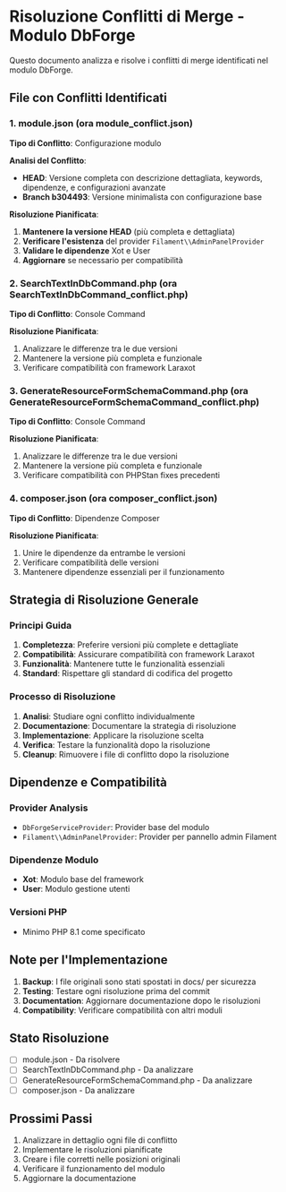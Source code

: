 # Risoluzione Conflitti di Merge - Modulo DbForge

Questo documento analizza e risolve i conflitti di merge identificati nel modulo DbForge.

## File con Conflitti Identificati

### 1. module.json (ora module_conflict.json)

**Tipo di Conflitto**: Configurazione modulo

**Analisi del Conflitto**:
- **HEAD**: Versione completa con descrizione dettagliata, keywords, dipendenze, e configurazioni avanzate
- **Branch b304493**: Versione minimalista con configurazione base


**Risoluzione Pianificata**:
1. **Mantenere la versione HEAD** (più completa e dettagliata)
2. **Verificare l'esistenza** del provider `Filament\\AdminPanelProvider`
3. **Validare le dipendenze** Xot e User
4. **Aggiornare** se necessario per compatibilità

### 2. SearchTextInDbCommand.php (ora SearchTextInDbCommand_conflict.php)

**Tipo di Conflitto**: Console Command

**Risoluzione Pianificata**:
1. Analizzare le differenze tra le due versioni
2. Mantenere la versione più completa e funzionale
3. Verificare compatibilità con framework Laraxot

### 3. GenerateResourceFormSchemaCommand.php (ora GenerateResourceFormSchemaCommand_conflict.php)

**Tipo di Conflitto**: Console Command

**Risoluzione Pianificata**:
1. Analizzare le differenze tra le due versioni
2. Mantenere la versione più completa e funzionale
3. Verificare compatibilità con PHPStan fixes precedenti

### 4. composer.json (ora composer_conflict.json)

**Tipo di Conflitto**: Dipendenze Composer

**Risoluzione Pianificata**:
1. Unire le dipendenze da entrambe le versioni
2. Verificare compatibilità delle versioni
3. Mantenere dipendenze essenziali per il funzionamento

## Strategia di Risoluzione Generale

### Principi Guida
1. **Completezza**: Preferire versioni più complete e dettagliate
2. **Compatibilità**: Assicurare compatibilità con framework Laraxot
3. **Funzionalità**: Mantenere tutte le funzionalità essenziali
4. **Standard**: Rispettare gli standard di codifica del progetto

### Processo di Risoluzione
1. **Analisi**: Studiare ogni conflitto individualmente
2. **Documentazione**: Documentare la strategia di risoluzione
3. **Implementazione**: Applicare la risoluzione scelta
4. **Verifica**: Testare la funzionalità dopo la risoluzione
5. **Cleanup**: Rimuovere i file di conflitto dopo la risoluzione

## Dipendenze e Compatibilità

### Provider Analysis
- `DbForgeServiceProvider`: Provider base del modulo
- `Filament\\AdminPanelProvider`: Provider per pannello admin Filament

### Dipendenze Modulo
- **Xot**: Modulo base del framework
- **User**: Modulo gestione utenti

### Versioni PHP
- Minimo PHP 8.1 come specificato

## Note per l'Implementazione

1. **Backup**: I file originali sono stati spostati in docs/ per sicurezza
2. **Testing**: Testare ogni risoluzione prima del commit
3. **Documentation**: Aggiornare documentazione dopo le risoluzioni
4. **Compatibility**: Verificare compatibilità con altri moduli

## Stato Risoluzione

- [ ] module.json - Da risolvere
- [ ] SearchTextInDbCommand.php - Da analizzare
- [ ] GenerateResourceFormSchemaCommand.php - Da analizzare  
- [ ] composer.json - Da analizzare

## Prossimi Passi

1. Analizzare in dettaglio ogni file di conflitto
2. Implementare le risoluzioni pianificate
3. Creare i file corretti nelle posizioni originali
4. Verificare il funzionamento del modulo
5. Aggiornare la documentazione
